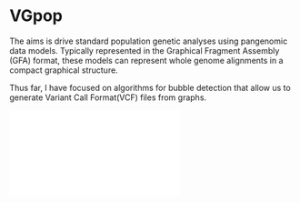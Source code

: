 # VGpop

The aims is drive standard population genetic analyses using pangenomic data models. Typically represented in the Graphical Fragment Assembly (GFA) format, these models can represent whole genome alignments in a compact graphical structure. 

Thus far, I have focused on algorithms for bubble detection that allow us to generate Variant Call Format(VCF) files from graphs.

![](figures/RecapScript.pdf)
